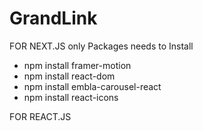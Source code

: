 # GrandLink
FOR NEXT.JS only
Packages needs to Install
- npm install framer-motion
- npm install react-dom
- npm install embla-carousel-react
- npm install react-icons

FOR REACT.JS
